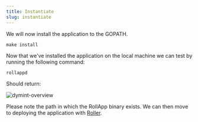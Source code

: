 ```yaml
---
title: Instantiate
slug: instantiate
---
```


We will now install the application to the GOPATH.

```
make install
```

Now that we've installed the application on the local machine we can test by running the following command:

```
rollappd
```

Should return:

<div class="image-container-secondary">
    <img class="image--primary" src={require('@site/static/img/rollappd.png').default} alt="dymint-overview" />
</div>

Please note the path in which the RollApp binary exists. We can then move to deploying the application with [Roller](/docs/build/adv-guide/roller-adv/install-adv.md).
